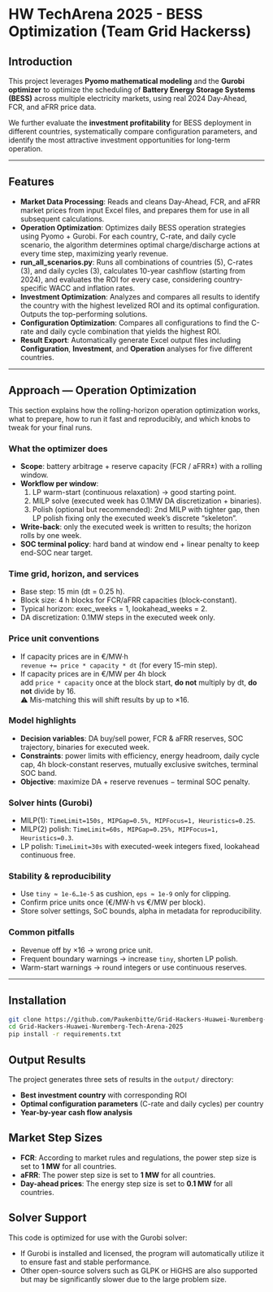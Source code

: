 #  HW TechArena 2025 - BESS Optimization (Team Grid Hackerss)

##  Introduction
This project leverages **Pyomo mathematical modeling** and the **Gurobi optimizer** to optimize the scheduling of **Battery Energy Storage Systems (BESS)** across multiple electricity markets, using real 2024 Day-Ahead, FCR, and aFRR price data.  
 
We further evaluate the **investment profitability** for BESS deployment in different countries, systematically compare configuration parameters, and identify the most attractive investment opportunities for long-term operation.

---

##  Features
-  **Market Data Processing**: Reads and cleans Day-Ahead, FCR, and aFRR market prices from input Excel files, and prepares them for use in all subsequent calculations.
-  **Operation Optimization**: Optimizes daily BESS operation strategies using Pyomo + Gurobi. For each country, C-rate, and daily cycle scenario, the algorithm determines optimal charge/discharge actions at every time step, maximizing yearly revenue.
-  **run_all_scenarios.py**:  Runs all combinations of countries (5), C-rates (3), and daily cycles (3), calculates 10-year cashflow (starting from 2024), and evaluates the ROI for every case, considering country-specific WACC and inflation rates.
-  **Investment Optimization**: Analyzes and compares all results to identify the country with the highest levelized ROI and its optimal configuration. Outputs the top-performing solutions.
-  **Configuration Optimization**:  Compares all configurations to find the C-rate and daily cycle combination that yields the highest ROI.  
-  **Result Export**: Automatically generate Excel output files including **Configuration**, **Investment**, and **Operation** analyses for five different countries.  

---

##  Approach — Operation Optimization
This section explains how the rolling-horizon operation optimization works, what to prepare, how to run it fast and reproducibly, and which knobs to tweak for your final runs.

### What the optimizer does
- **Scope**: battery arbitrage + reserve capacity (FCR / aFRR±) with a rolling window.
- **Workflow per window**:
  1. LP warm-start (continuous relaxation) → good starting point.
  2. MILP solve (executed week has 0.1MW DA discretization + binaries).
  3. Polish (optional but recommended): 2nd MILP with tighter gap, then LP polish fixing only the executed week’s discrete “skeleton”.
- **Write-back**: only the executed week is written to results; the horizon rolls by one week.
- **SOC terminal policy**: hard band at window end + linear penalty to keep end-SOC near target.

### Time grid, horizon, and services
- Base step: 15 min (dt = 0.25 h).
- Block size: 4 h blocks for FCR/aFRR capacities (block-constant).
- Typical horizon: exec_weeks = 1, lookahead_weeks = 2.
- DA discretization: 0.1MW steps in the executed week only.

### Price unit conventions
- If capacity prices are in €/MW·h  
  `revenue += price * capacity * dt` (for every 15-min step).
- If capacity prices are in €/MW per 4h block  
  add `price * capacity` once at the block start, **do not** multiply by dt, **do not** divide by 16.  
⚠️ Mis-matching this will shift results by up to ×16.

### Model highlights
- **Decision variables**: DA buy/sell power, FCR & aFRR reserves, SOC trajectory, binaries for executed week.
- **Constraints**: power limits with efficiency, energy headroom, daily cycle cap, 4h block-constant reserves, mutually exclusive switches, terminal SOC band.
- **Objective**: maximize DA + reserve revenues − terminal SOC penalty.

### Solver hints (Gurobi)
- MILP(1): `TimeLimit=150s, MIPGap=0.5%, MIPFocus=1, Heuristics=0.25`.
- MILP(2) polish: `TimeLimit=60s, MIPGap=0.25%, MIPFocus=1, Heuristics=0.3`.
- LP polish: `TimeLimit=30s` with executed-week integers fixed, lookahead continuous free.

### Stability & reproducibility
- Use `tiny ≈ 1e-6…1e-5` as cushion, `eps ≈ 1e-9` only for clipping.
- Confirm price units once (€/MW·h vs €/MW per block).
- Store solver settings, SoC bounds, alpha in metadata for reproducibility.

### Common pitfalls
- Revenue off by ×16 → wrong price unit.
- Frequent boundary warnings → increase `tiny`, shorten LP polish.
- Warm-start warnings → round integers or use continuous reserves.

---

##  Installation
```bash
git clone https://github.com/Paukenbitte/Grid-Hackers-Huawei-Nuremberg-Tech-Arena-2025.git
cd Grid-Hackers-Huawei-Nuremberg-Tech-Arena-2025
pip install -r requirements.txt
```

##  Output Results
The project generates three sets of results in the `output/` directory:
-  **Best investment country** with corresponding ROI  
-  **Optimal configuration parameters** (C-rate and daily cycles) per country  
-  **Year-by-year cash flow analysis**  

##  Market Step Sizes
- **FCR**: According to market rules and regulations, the power step size is set to **1 MW** for all countries.  
- **aFRR**: The power step size is set to **1 MW** for all countries.
- **Day-ahead prices**: The energy step size is set to **0.1 MW** for all countries.

##  Solver Support
This code is optimized for use with the Gurobi solver:
- If Gurobi is installed and licensed, the program will automatically utilize it to ensure fast and stable performance. 
- Other open-source solvers such as GLPK or HiGHS are also supported but may be significantly slower due to the large problem size.
